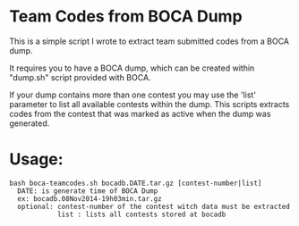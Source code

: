 # Team Codes from BOCA Dump

This is a simple script I wrote to extract team submitted codes from a BOCA
dump.

It requires you to have a BOCA dump, which can be created within "dump.sh"
script provided with BOCA.

If your dump contains more than one contest you may use the 'list' parameter
to list all available contests within the dump. This scripts extracts codes
from the contest that was marked as active when the dump was generated.

# Usage:

```
bash boca-teamcodes.sh bocadb.DATE.tar.gz [contest-number|list]
  DATE: is generate time of BOCA Dump
  ex: bocadb.08Nov2014-19h03min.tar.gz
  optional: contest-number of the contest witch data must be extracted
            list : lists all contests stored at bocadb
```

